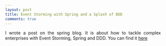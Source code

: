 ```yaml
---
layout: post
title: Event Storming with Spring and a Splash of DDD
comments: true
---
```


<p style="text-align:justify;">
I wrote a post on the spring blog. It is about how to tackle complex enterprises with Event Storming, Spring and DDD. You can find it <a href="https://spring.io/blog/2018/04/11/event-storming-and-spring-with-a-splash-of-ddd">here</a>
</p>

